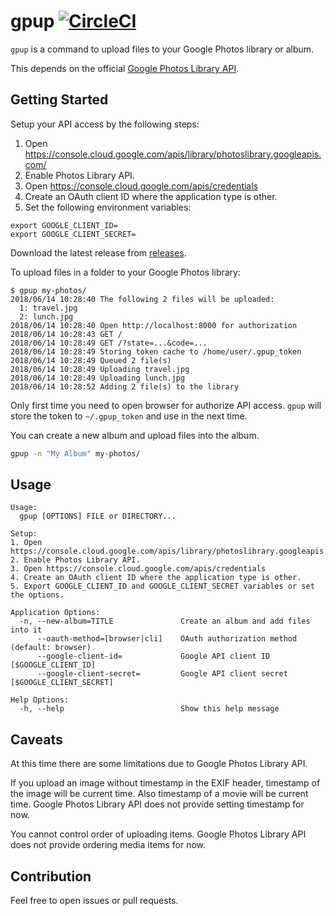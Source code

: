 # gpup [![CircleCI](https://circleci.com/gh/int128/gpup.svg?style=shield)](https://circleci.com/gh/int128/gpup)

`gpup` is a command to upload files to your Google Photos library or album.

This depends on the official [Google Photos Library API](https://developers.google.com/photos/library/guides/get-started).


## Getting Started

Setup your API access by the following steps:

1. Open https://console.cloud.google.com/apis/library/photoslibrary.googleapis.com/
1. Enable Photos Library API.
1. Open https://console.cloud.google.com/apis/credentials
1. Create an OAuth client ID where the application type is other.
1. Set the following environment variables:

```
export GOOGLE_CLIENT_ID=
export GOOGLE_CLIENT_SECRET=
```

Download the latest release from [releases](releases).

To upload files in a folder to your Google Photos library:

```
$ gpup my-photos/
2018/06/14 10:28:40 The following 2 files will be uploaded:
  1: travel.jpg
  2: lunch.jpg
2018/06/14 10:28:40 Open http://localhost:8000 for authorization
2018/06/14 10:28:43 GET /
2018/06/14 10:28:49 GET /?state=...&code=...
2018/06/14 10:28:49 Storing token cache to /home/user/.gpup_token
2018/06/14 10:28:49 Queued 2 file(s)
2018/06/14 10:28:49 Uploading travel.jpg
2018/06/14 10:28:49 Uploading lunch.jpg
2018/06/14 10:28:52 Adding 2 file(s) to the library
```

Only first time you need to open browser for authorize API access.
`gpup` will store the token to `~/.gpup_token` and use in the next time.

You can create a new album and upload files into the album.

```sh
gpup -n "My Album" my-photos/
```


## Usage

```
Usage:
  gpup [OPTIONS] FILE or DIRECTORY...

Setup:
1. Open https://console.cloud.google.com/apis/library/photoslibrary.googleapis.com/
2. Enable Photos Library API.
3. Open https://console.cloud.google.com/apis/credentials
4. Create an OAuth client ID where the application type is other.
5. Export GOOGLE_CLIENT_ID and GOOGLE_CLIENT_SECRET variables or set the options.

Application Options:
  -n, --new-album=TITLE               Create an album and add files into it
      --oauth-method=[browser|cli]    OAuth authorization method (default: browser)
      --google-client-id=             Google API client ID [$GOOGLE_CLIENT_ID]
      --google-client-secret=         Google API client secret [$GOOGLE_CLIENT_SECRET]

Help Options:
  -h, --help                          Show this help message
```


## Caveats

At this time there are some limitations due to Google Photos Library API.

If you upload an image without timestamp in the EXIF header, timestamp of the image will be current time.
Also timestamp of a movie will be current time.
Google Photos Library API does not provide setting timestamp for now.

You cannot control order of uploading items.
Google Photos Library API does not provide ordering media items for now.


## Contribution

Feel free to open issues or pull requests.
